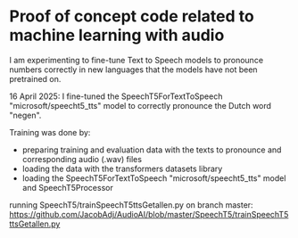 # Proof of concept code related to machine learning with audio


I am experimenting to fine-tune Text to Speech models to pronounce numbers correctly in new languages that the models have not been pretrained on.

16 April 2025: I fine-tuned the SpeechT5ForTextToSpeech "microsoft/speecht5_tts" model to correctly pronounce the Dutch word "negen".

Training was done by:

* preparing training and evaluation data with the texts to pronounce and corresponding audio (.wav) files
* loading the data with the transformers datasets library 
* loading the SpeechT5ForTextToSpeech "microsoft/speecht5_tts" model and SpeechT5Processor


running SpeechT5/trainSpeechT5ttsGetallen.py on branch master: https://github.com/JacobAdj/AudioAI/blob/master/SpeechT5/trainSpeechT5ttsGetallen.py
